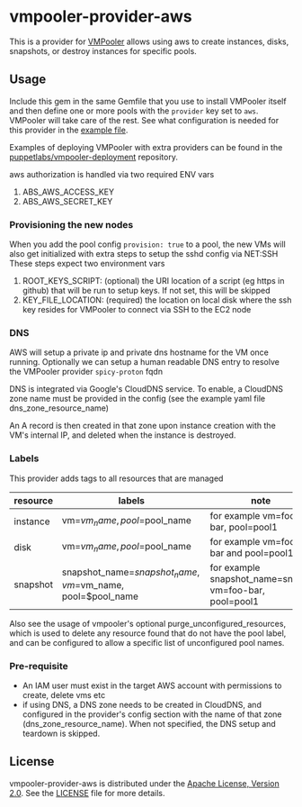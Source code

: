 # vmpooler-provider-aws

This is a provider for [VMPooler](https://github.com/puppetlabs/vmpooler) allows using aws to create instances, disks,
snapshots, or destroy instances for specific pools.

## Usage

Include this gem in the same Gemfile that you use to install VMPooler itself and then define one or more pools with the `provider` key set to `aws`. VMPooler will take care of the rest.
See what configuration is needed for this provider in the [example file](https://github.com/puppetlabs/vmpooler-provider-aws/blob/main/vmpooler.yaml.example).

Examples of deploying VMPooler with extra providers can be found in the [puppetlabs/vmpooler-deployment](https://github.com/puppetlabs/vmpooler-deployment) repository.

aws authorization is handled via two required ENV vars

1. ABS_AWS_ACCESS_KEY
2. ABS_AWS_SECRET_KEY

### Provisioning the new nodes

When you add the pool config `provision: true` to a pool, the new VMs will also get initialized with extra steps to setup the sshd config via NET:SSH
These steps expect two environment vars
1. ROOT_KEYS_SCRIPT: (optional) the URI location of a script (eg https in github) that will be run to setup keys. If not set, this will be skipped
2. KEY_FILE_LOCATION: (required) the location on local disk where the ssh key resides for VMPooler to connect via SSH to the EC2 node

### DNS
AWS will setup a private ip and private dns hostname for the VM once running. Optionally we can setup a human readable DNS entry to resolve the VMPooler provider `spicy-proton` fqdn

DNS is integrated via Google's CloudDNS service. To enable, a CloudDNS zone name must be provided in the config (see the example yaml file dns_zone_resource_name)

An A record is then created in that zone upon instance creation with the VM's internal IP, and deleted when the instance is destroyed.

### Labels
This provider adds tags to all resources that are managed

|resource|labels|note|
|---|---|---|
|instance|vm=$vm_name, pool=$pool_name|for example vm=foo-bar, pool=pool1|
|disk|vm=$vm_name, pool=$pool_name|for example vm=foo-bar and pool=pool1|
|snapshot|snapshot_name=$snapshot_name, vm=$vm_name, pool=$pool_name| for example snapshot_name=snap1, vm=foo-bar, pool=pool1|

Also see the usage of vmpooler's optional purge_unconfigured_resources, which is used to delete any resource found that
do not have the pool label, and can be configured to allow a specific list of unconfigured pool names. 

### Pre-requisite

- An IAM user must exist in the target AWS account with permissions to create, delete vms etc
- if using DNS, a DNS zone needs to be created in CloudDNS, and configured in the provider's config section with the name of that zone (dns_zone_resource_name). When not specified, the DNS setup and teardown is skipped.


## License

vmpooler-provider-aws is distributed under the [Apache License, Version 2.0](http://www.apache.org/licenses/LICENSE-2.0.html). See the [LICENSE](LICENSE) file for more details.